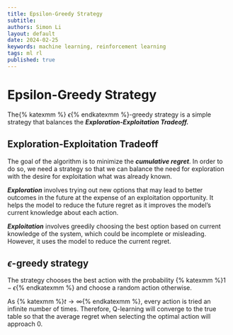 ```yaml
---
title: Epsilon-Greedy Strategy
subtitle:
authors: Simon Li
layout: default
date: 2024-02-25
keywords: machine learning, reinforcement learning
tags: ml rl
published: true
---
```


# Epsilon-Greedy Strategy

The{% katexmm %} $\epsilon${% endkatexmm %}-greedy strategy is a simple strategy that balances the ***Exploration-Exploitation Tradeoff.***

## Exploration-Exploitation Tradeoff

The goal of the algorithm is to minimize the ***cumulative regret***. In order to do so, we need a strategy so that we can balance the need for exploration with the desire for exploitation what was already known.

***Exploration*** involves trying out new options that may lead to better outcomes in the future at the expense of an exploitation opportunity. It helps the model to reduce the future regret as it improves the model’s current knowledge about each action.

***Exploitation*** involves greedily choosing the best option based on current knowledge of the system, which could be incomplete or misleading. However, it uses the model to reduce the current regret.

## $\epsilon$-greedy strategy

The strategy chooses the best action with the probability {% katexmm %}$1-\epsilon${% endkatexmm %} and choose a random action otherwise.

As {% katexmm %}$t\to\infty${% endkatexmm %}, every action is tried an infinite number of times. Therefore, Q-learning will converge to the true table so that the average regret when selecting the optimal action will approach 0.